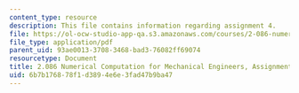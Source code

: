 ```yaml
---
content_type: resource
description: This file contains information regarding assignment 4.
file: https://ol-ocw-studio-app-qa.s3.amazonaws.com/courses/2-086-numerical-computation-for-mechanical-engineers-fall-2014/6b7b176878f1d3894e6e3fad47b9ba47_MIT2_086F14_Assignment_4.pdf
file_type: application/pdf
parent_uid: 93ae0013-3708-3468-bad3-76082ff69074
resourcetype: Document
title: 2.086 Numerical Computation for Mechanical Engineers, Assignment 4
uid: 6b7b1768-78f1-d389-4e6e-3fad47b9ba47
---
```

